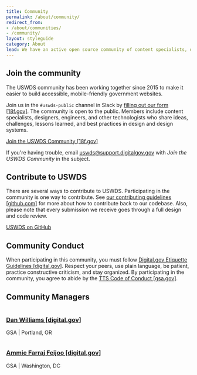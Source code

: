 ```yaml
---
title: Community
permalink: /about/community/
redirect_from:
- /about/communities/
- /community/
layout: styleguide
category: About
lead: We have an active open source community of content specialists, designers, engineers, and other technologists. Contributors support dozens of agencies and hundreds of websites across the federal government.
---
```


## Join the community
The USWDS community has been working together since 2015 to make it easier to build accessible, mobile-friendly government websites.

Join us in the `#uswds-public` channel in Slack by [filling out our form [18f.gov]](https://chat.18f.gov/). The community is open to the public. Members include content specialists, designers, engineers, and other technologists who share ideas, challenges, lessons learned, and best practices in design and design systems.

<a href="https://chat.18f.gov/" class="usa-button width-card-lg margin-top-2">Join the USWDS Community [18f.gov]</a>

If you're having trouble, email [uswds@support.digitalgov.gov](mailto:uswds@support.digitalgov.gov?subject=Join%20USWDS%20Slack) with _Join the USWDS Community_ in the subject.


## Contribute to USWDS
There are several ways to contribute to USWDS. Participating in the community is one way to contribute. See [our contributing guidelines [github.com]](https://github.com/uswds/uswds/blob/develop/CONTRIBUTING.md) for more about how to contribute back to our codebase. Also, please note that every submission we receive goes through a full design and code review.

<p>
  <a href="https://github.com/uswds/uswds" class="usa-button usa-button--outline width-card-lg margin-top-2">USWDS on GitHub</a>
</p>

## Community Conduct
When participating in this community, you must follow [Digital.gov Etiquette Guidelines [digital.gov]](https://digital.gov/communities/manage-your-subscription/). Respect your peers, use plain language, be patient, practice constructive criticism, and stay organized. By participating in the community, you agree to abide by the [TTS Code of Conduct [gsa.gov]](https://handbook.tts.gsa.gov/code-of-conduct/).

## Community Managers

<div class="usa-media-block flex-align-center">
  <img class="circle-5 usa-media-block__img" src="https://github.com/thisisdano.png?size=40" alt="">
  <div class="usa-media-block__body">
    <h3 class="margin-bottom-0">
      <a href="https://digital.gov/authors/dan-williams/">Dan Williams [digital.gov]</a>
    </h3>
    <p class="margin-top-0">GSA | Portland, OR</p>
  </div>
</div>
<div class="usa-media-block flex-align-center">
  <img class="circle-5 usa-media-block__img" src="https://github.com/afeijoo.png?size=40" alt="">
  <div class="usa-media-block__body">
    <h3 class="margin-bottom-0">
      <a href="https://digital.gov/authors/dan-williams/">Ammie Farraj Feijoo [digital.gov]</a>
    </h3>
    <p class="margin-top-0">GSA | Washington, DC</p>
  </div>
</div>
